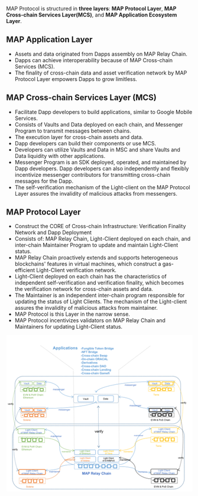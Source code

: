 MAP Protocol is structured in **three layers**: **MAP Protocol Layer**, **MAP Cross-chain Services Layer(MCS)**, and **MAP Application Ecosystem Layer**.

## MAP Application Layer

- Assets and data originated from Dapps assembly on MAP Relay Chain.
- Dapps can achieve interoperability because of MAP Cross-chain Services (MCS).
- The finality of cross-chain data and asset verification network by MAP Protocol Layer empowers Dapps to grow limitless.

## MAP Cross-chain Services Layer (MCS)

- Facilitate Dapp developers to build applications, similar to Google Mobile Services.
- Consists of Vaults and Data deployed on each chain, and Messenger Program to transmit messages between chains.
- The execution layer for cross-chain assets and data.
- Dapp developers can build their components or use MCS.
- Developers can utilize Vaults and Data in MSC and share Vaults and Data liquidity with other applications.
- Messenger Program is an SDK deployed, operated, and maintained by Dapp developers. Dapp developers can also independently and flexibly incentivize messenger contributors for transmitting cross-chain messages for the Dapp.
- The self-verification mechanism of the Light-client on the MAP Protocol Layer assures the invalidity of malicious attacks from messengers.

## MAP Protocol Layer

- Construct the CORE of Cross-chain Infrastructure: Verification Finality Network and Dapp Deployment
- Consists of: MAP Relay Chain, Light-Client deployed on each chain, and inter-chain Maintainer Program to update and maintain Light-Client status.
- MAP Relay Chain proactively extends and supports heterogeneous blockchains' features in virtual machines, which construct a gas-efficient Light-Client verification network.
- Light-Client deployed on each chain has the characteristics of independent self-verification and verification finality, which becomes the verification network for cross-chain assets and data.
- The Maintainer is an independent inter-chain program responsible for updating the status of Light Clients. The mechanism of the Light-client assures the invalidity of malicious attacks from maintainer.
- MAP Protocol is this Layer in the narrow sense.
- MAP Protocol incentivizes validators on MAP Relay Chain and Maintainers for updating Light-Client status. 

![](3layer.png)
